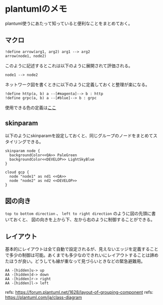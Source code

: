 # plantumlのメモ
plantuml使うにあたって知っていると便利なことをまとめておく。

## マクロ
```
!define arrow(arg1, arg2) arg1 --> arg2
arrow(node1, node2)
```
このように記述するとこれは以下のように展開されて評価される。

```
node1 --> node2
```
ネットワーク図を書くときに以下のように定義しておくと整理が楽になる。

```
!define http(a, b) a --[#magenta]--> b : http
!define grpc(a, b) a --[#blue]--> b : grpc
```

使用できる色の定義は[ここ](https://plantuml.com/ja/color)

## skinparam
以下のようにskinparamを設定しておくと、同じグループのノードをまとめてスタイリングできる。

```
skinparam node {
  backgroundColor<<QA>> PaleGreen
  backgroundColor<<DEVELOP>> LightSkyBlue
}

cloud gcp {
  node "node1" as nd1 <<QA>>
  node "node2" as nd2 <<DEVELOP>> 
}
```

## 図の向き
`top to bottom direction` 、 `left to right direction` のように図の先頭に書いておくと、
図の向きを上から下、左から右のように制御することができる。

## レイアウト
基本的にレイアウトは全て自動で設定されるが、見えないエッジを定義することで多少の制御は可能。あくまでも多少なのできれいにレイアウトすることは諦めたほうが良い。どうしても線が重なって見づらいときなどの緊急避難用。

```
AA -[hidden]u-> up
AA -[hidden]d-> down
AA -[hidden]r-> right
AA -[hidden]l-> left
```
refs: https://forum.plantuml.net/1628/layout-of-grouping-component
refs: https://plantuml.com/ja/class-diagram

